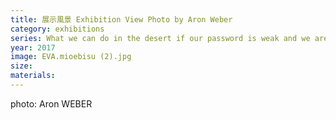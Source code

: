 ```yaml
---
title: 展示風景 Exhibition View Photo by Aron Weber
category: exhibitions
series: What we can do in the desert if our password is weak and we are stuck offline
year: 2017
image: EVA.mioebisu (2).jpg
size: 
materials: 
---
```


photo: Aron WEBER